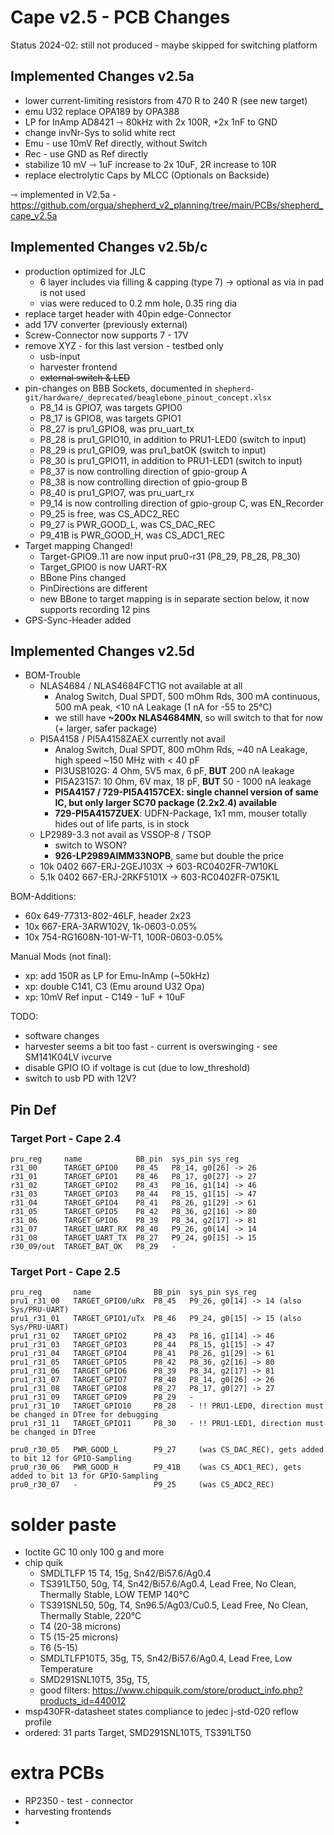 # Cape v2.5 - PCB Changes

Status 2024-02: still not produced - maybe skipped for switching platform

## Implemented Changes v2.5a

- lower current-limiting resistors from 470 R to 240 R (see new target)
- emu U32 replace OPA189 by OPA388
- LP for InAmp AD8421 ⇾ 80kHz with 2x 100R, +2x 1nF to GND
- change invNr-Sys to solid white rect
- Emu - use 10mV Ref directly, without Switch
- Rec - use GND as Ref directly
- stabilize 10 mV ⇾ 1uF increase to 2x 10uF, 2R increase to 10R
- replace electrolytic Caps by MLCC (Optionals on Backside)

⇾ implemented in V2.5a - https://github.com/orgua/shepherd_v2_planning/tree/main/PCBs/shepherd_cape_v2.5a

## Implemented Changes v2.5b/c

- production optimized for JLC
  - 6 layer includes via filling & capping (type 7) -> optional as via in pad is not used
  - vias were reduced to 0.2 mm hole, 0.35 ring dia
- replace target header with 40pin edge-Connector
- add 17V converter (previously external)
- Screw-Connector now supports 7 - 17V
- remove XYZ - for this last version - testbed only
  - usb-input
  - harvester frontend
  - ~~external switch & LED~~
- pin-changes on BBB Sockets, documented in `shepherd-git/hardware/_deprecated/beaglebone_pinout_concept.xlsx`
  - P8_14 is GPIO7, was targets GPIO0
  - P8_17 is GPIO8, was targets GPIO1
  - P8_27 is pru1_GPIO8, was pru_uart_tx
  - P8_28 is pru1_GPIO10, in addition to PRU1-LED0 (switch to input)
  - P8_29 is pru1_GPIO9, was pru1_batOK (switch to input)
  - P8_30 is pru1_GPIO11, in addition to PRU1-LED1 (switch to input)
  - P8_37 is now controlling direction of gpio-group A
  - P8_38 is now controlling direction of gpio-group B
  - P8_40 is pru1_GPIO7, was pru_uart_rx
  - P9_14 is now controlling direction of gpio-group C, was EN_Recorder
  - P9_25 is free, was CS_ADC2_REC
  - P9_27 is PWR_GOOD_L, was CS_DAC_REC
  - P9_41B is PWR_GOOD_H, was CS_ADC1_REC
- Target mapping Changed!
  - Target-GPIO9..11 are now input pru0-r31 (P8_29, P8_28, P8_30)
  - Target_GPIO0 is now UART-RX
  - BBone Pins changed
  - PinDirections are different
  - new BBone to target mapping is in separate section below, it now supports recording 12 pins
- GPS-Sync-Header added

## Implemented Changes v2.5d

- BOM-Trouble
  - NLAS4684 / NLAS4684FCT1G not available at all
    - Analog Switch, Dual SPDT, 500 mOhm Rds, 300 mA continuous, 500 mA peak, <10 nA Leakage (1 nA for -55 to 25°C)
    - we still have **~200x NLAS4684MN**, so will switch to that for now (+ larger, safer package)
  - PI5A4158 / PI5A4158ZAEX currently not avail
    - Analog Switch, Dual SPDT, 800 mOhm Rds, ~40 nA Leakage, high speed ~150 MHz with < 40 pF
    - PI3USB102G: 4 Ohm, 5V5 max, 6 pF, **BUT** 200 nA leakage
    - PI5A23157: 10 Ohm, 6V max, 18 pF, **BUT** 50 - 1000 nA leakage
    - **PI5A4157 / 729-PI5A4157CEX: single channel version of same IC, but only larger SC70 package (2.2x2.4) available**
    - **729-PI5A4157ZUEX**: UDFN-Package, 1x1 mm, mouser totally hides out of life parts, is in stock
  - LP2989-3.3 not avail as VSSOP-8 / TSOP
    - switch to WSON?
    - **926-LP2989AIMM33NOPB**, same but double the price 
  - 10k 0402 667-ERJ-2GEJ103X -> 603-RC0402FR-7W10KL
  - 5.1k 0402 667-ERJ-2RKF5101X -> 603-RC0402FR-075K1L

BOM-Additions:
- 60x 649-77313-802-46LF, header 2x23
- 10x 667-ERA-3ARW102V, 1k-0603-0.05%
- 10x 754-RG1608N-101-W-T1, 100R-0603-0.05%

Manual Mods (not final):

- xp: add 150R as LP for Emu-InAmp (~50kHz)
- xp: double C141, C3 (Emu around U32 Opa)
- xp: 10mV Ref input - C149 - 1uF + 10uF

TODO:

- software changes
- harvester seems a bit too fast - current is overswinging - see SM141K04LV ivcurve
- disable GPIO IO if voltage is cut (due to low_threshold)
- switch to usb PD with 12V?

## Pin Def

### Target Port - Cape 2.4

```
pru_reg     name            BB_pin	sys_pin sys_reg
r31_00      TARGET_GPIO0    P8_45	P8_14, g0[26] -> 26
r31_01      TARGET_GPIO1    P8_46	P8_17, g0[27] -> 27
r31_02      TARGET_GPIO2    P8_43	P8_16, g1[14] -> 46
r31_03      TARGET_GPIO3    P8_44	P8_15, g1[15] -> 47
r31_04      TARGET_GPIO4    P8_41	P8_26, g1[29] -> 61
r31_05      TARGET_GPIO5    P8_42	P8_36, g2[16] -> 80
r31_06      TARGET_GPIO6    P8_39	P8_34, g2[17] -> 81
r31_07      TARGET_UART_RX  P8_40	P9_26, g0[14] -> 14
r31_08      TARGET_UART_TX  P8_27	P9_24, g0[15] -> 15
r30_09/out  TARGET_BAT_OK   P8_29	-
```

### Target Port - Cape 2.5

```
pru_reg       name              BB_pin	sys_pin sys_reg
pru1_r31_00   TARGET_GPIO0/uRx  P8_45	P9_26, g0[14] -> 14 (also Sys/PRU-UART)   
pru1_r31_01   TARGET_GPIO1/uTx  P8_46	P9_24, g0[15] -> 15 (also Sys/PRU-UART)  
pru1_r31_02   TARGET_GPIO2      P8_43	P8_16, g1[14] -> 46
pru1_r31_03   TARGET_GPIO3      P8_44	P8_15, g1[15] -> 47
pru1_r31_04   TARGET_GPIO4      P8_41	P8_26, g1[29] -> 61
pru1_r31_05   TARGET_GPIO5      P8_42	P8_36, g2[16] -> 80
pru1_r31_06   TARGET_GPIO6      P8_39	P8_34, g2[17] -> 81
pru1_r31_07   TARGET_GPIO7      P8_40	P8_14, g0[26] -> 26
pru1_r31_08   TARGET_GPIO8      P8_27	P8_17, g0[27] -> 27
pru1_r31_09   TARGET_GPIO9      P8_29	-
pru1_r31_10   TARGET_GPIO10     P8_28   - !! PRU1-LED0, direction must be changed in DTree for debugging
pru1_r31_11   TARGET_GPIO11     P8_30   - !! PRU1-LED1, direction must be changed in DTree

pru0_r30_05   PWR_GOOD_L        P9_27     (was CS_DAC_REC), gets added to bit 12 for GPIO-Sampling
pru0_r30_06   PWR_GOOD_H        P9_41B    (was CS_ADC1_REC), gets added to bit 13 for GPIO-Sampling
pru0_r30_07   -                 P9_25     (was CS_ADC2_REC)
```

# solder paste

- loctite GC 10 only 100 g and more
- chip quik 
  - SMDLTLFP 15 T4, 15g, Sn42/Bi57.6/Ag0.4
  - TS391LT50, 50g, T4, Sn42/Bi57.6/Ag0.4, Lead Free, No Clean, Thermally Stable, LOW TEMP 140°C
  - TS391SNL50, 50g, T4, Sn96.5/Ag03/Cu0.5, Lead Free, No Clean, Thermally Stable, 220°C
  - T4 (20-38 microns)
  - T5 (15-25 microns)
  - T6 (5-15)
  - SMDLTLFP10T5, 35g, T5, Sn42/Bi57.6/Ag0.4, Lead Free, Low Temperature
  - SMD291SNL10T5, 35g, T5, 
  - good filters: https://www.chipquik.com/store/product_info.php?products_id=440012
- msp430FR-datasheet states compliance to jedec j-std-020 reflow profile
- ordered: 31 parts Target, SMD291SNL10T5, TS391LT50

# extra PCBs

- RP2350 - test - connector
- harvesting frontends
- 
